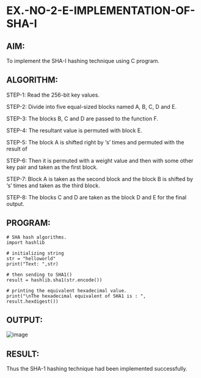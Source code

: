 # EX.-NO-2-E-IMPLEMENTATION-OF-SHA-I

## AIM:
  To implement the SHA-I hashing technique using C program.
  
## ALGORITHM:

  STEP-1: Read the 256-bit key values.
  
  STEP-2: Divide into five equal-sized blocks named A, B, C, D and E.
  
  STEP-3: The blocks B, C and D are passed to the function F.
  
  STEP-4: The resultant value is permuted with block E.
  
  STEP-5: The block A is shifted right by ‘s’ times and permuted with the result of
  
  
  STEP-6: Then it is permuted with a weight value and then with some other key pair and taken as the first block.
  
  STEP-7: Block A is taken as the second block and the block B is shifted by ‘s’ times and taken as the third block.
  
  STEP-8: The blocks C and D are taken as the block D and E for the final output.

## PROGRAM:
~~~
# SHA hash algorithms. 
import hashlib 

# initializing string 
str = "helloworld"
print("Text: ",str)

# then sending to SHA1() 
result = hashlib.sha1(str.encode()) 

# printing the equivalent hexadecimal value. 
print("\nThe hexadecimal equivalent of SHA1 is : ", result.hexdigest())
~~~ 
## OUTPUT:
![image](https://github.com/user-attachments/assets/8a7daeab-0a89-4ecf-bfb0-86297c6bedf9)

## RESULT:
  Thus the SHA-1 hashing technique had been implemented successfully.
  
